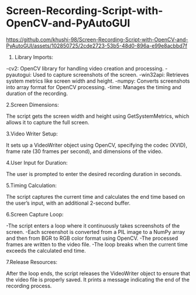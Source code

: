 # Screen-Recording-Script-with-OpenCV-and-PyAutoGUI


https://github.com/khushi-98/Screen-Recording-Script-with-OpenCV-and-PyAutoGUI/assets/102850725/2cde2723-53b5-48d0-896a-e99e8acbbd7f

1. Library Imports:

-cv2: OpenCV library for handling video creation and processing.
-pyautogui: Used to capture screenshots of the screen.
-win32api: Retrieves system metrics like screen width and height.
-numpy: Converts screenshots into array format for OpenCV processing.
-time: Manages the timing and duration of the recording.

2.Screen Dimensions:

The script gets the screen width and height using GetSystemMetrics, which allows it to capture the full screen.

3.Video Writer Setup:

It sets up a VideoWriter object using OpenCV, specifying the codec (XVID), frame rate (30 frames per second), and dimensions of the video.

4.User Input for Duration:

The user is prompted to enter the desired recording duration in seconds.

5.Timing Calculation:

The script captures the current time and calculates the end time based on the user’s input, with an additional 2-second buffer.

6.Screen Capture Loop:

-The script enters a loop where it continuously takes screenshots of the screen.
-Each screenshot is converted from a PIL image to a NumPy array and then from BGR to RGB color format using OpenCV.
-The processed frames are written to the video file.
-The loop breaks when the current time exceeds the calculated end time.

7.Release Resources:

After the loop ends, the script releases the VideoWriter object to ensure that the video file is properly saved.
It prints a message indicating the end of the recording process.
